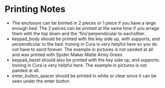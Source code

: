 # Printing Notes

- The enclosure can be brinted in 2 pieces or 1 piece if you have a large enough bed. The 2 peices can be printed at the same time if you arrage them with the top down and the 'fins'perpendicular to eachother.
- keypad_body should be printed with the key side up, with supports, and perpendicular to the bed. Ironing in Cura is very helpful here so you do not have to sand forever. The example in pictures is not sanded at all and was printed with Spider Maker Matte Army Green.
- keypad_bezel should also be printed with the key side up, and supports. Ironing in Cura is very helpful here. The example in pictures is not painted at all.
- enter_button_spacer should be printed in white or clear since it can be seen under the enter button.
